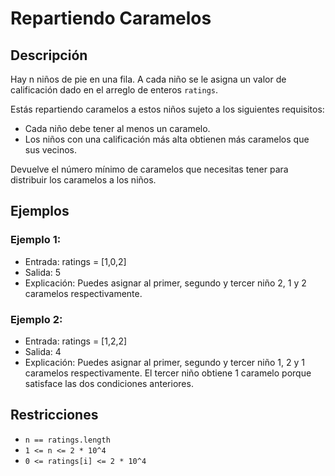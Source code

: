 # Repartiendo Caramelos

## Descripción

Hay n niños de pie en una fila. A cada niño se le asigna un valor de calificación dado en el arreglo de enteros `ratings`.

Estás repartiendo caramelos a estos niños sujeto a los siguientes requisitos:

- Cada niño debe tener al menos un caramelo.
- Los niños con una calificación más alta obtienen más caramelos que sus vecinos.

Devuelve el número mínimo de caramelos que necesitas tener para distribuir los caramelos a los niños.

## Ejemplos

### Ejemplo 1:

- Entrada: ratings = [1,0,2]
- Salida: 5
- Explicación: Puedes asignar al primer, segundo y tercer niño 2, 1 y 2 caramelos respectivamente.

### Ejemplo 2:

- Entrada: ratings = [1,2,2]
- Salida: 4
- Explicación: Puedes asignar al primer, segundo y tercer niño 1, 2 y 1 caramelos respectivamente. El tercer niño obtiene 1 caramelo porque satisface las dos condiciones anteriores.

## Restricciones

- `n == ratings.length`
- `1 <= n <= 2 * 10^4`
- `0 <= ratings[i] <= 2 * 10^4`